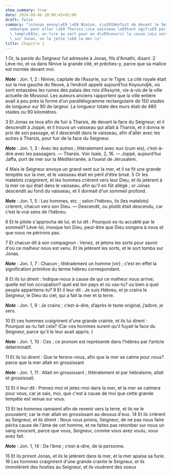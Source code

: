 ```yaml
---
show_summary: true
date: 2024-09-06 20:00:43+02:00
draft: false
summary: "\nJonas envoy\xE9 \xE0 Ninive, s\u2019enfuit de devant le Seigneur, et s\u2019\
  embarque pour aller \xE0 Tharsis.\nLe vaisseau \xE9tant agit\xE9 par une violente\
  \ temp\xEAte, on tire au sort pour en d\xE9couvrir la cause.\nLe sort \xE9tant tomb\xE9\
  \ sur Jonas, on le jette \xE0 la mer.\n"
title: Chapitre 1
---
```





1 Or, la parole du Seigneur fut adressée à Jonas, fils d'Amathi, disant :2 Lève-toi, et va dans Ninive la grande cité, et prêches-y, parce que sa malice est montée devant moi.

***Note*** :  Jon. 1, 2 : Ninive, capitale de l’Assyrie, sur le Tigre. La cité royale était sur la rive gauche du fleuve, à l’endroit appelé aujourd’hui Koyoundjik, où sont entassées les ruines des palais des rois d’Assyrie, vis-à-vis de la ville actuelle de Mossoul. Les auteurs anciens rapportent que la ville entière avait à peu près la forme d’un parallélogramme rectangulaire de 150 stades de longueur sur 90 de largeur. La longueur totale des murs était de 480 stades ou 90 kilomètres.


3 Et Jonas se leva afin de fuir à Tharsis, de devant la face du Seigneur; et il descendit à Joppé, et il trouva un vaisseau qui allait à Tharsis, et il donna le prix de son passage, et il descendit dans le vaisseau, afin d'aller avec les autres à Tharsis, pour fuir de la face du Seigneur.

***Note*** :  Jon. 1, 3 : Avec les autres ; littéralement avec eux (cum eis), c’est-à-dire avec les passagers. ― Tharsis. Voir Isaïe, 2, 16. ― Joppé, aujourd’hui Jaffa, port de mer sur la Méditerranée, à l’ouest de Jérusalem.


4 Mais le Seigneur envoya un grand vent sur la mer, et il se fit une grande tempête sur la mer, et le vaisseau était en péril d'être brisé. 5 Or les matelots craignirent, et les hommes crièrent vers leur Dieu, et ils jetèrent à la mer ce qui était dans le vaisseau, afin qu'il en fût allégé ; or Jonas descendit au fond du vaisseau, et il dormait d'un sommeil profond.

***Note*** :  Jon. 1, 5 : Les hommes, etc. ; selon l’hébreu, ils (les matelots) crièrent, chacun vers son Dieu. ― Descendit, ou plutôt était descendu, car c’est le vrai sens de l’hébreu.

6 Et le pilote s'approcha de lui, et lui dit : Pourquoi es-tu accablé par le sommeil? Lève-loi, invoque ton Dieu, peut-être que Dieu songera à nous et que nous ne périrons pas.


7 Et chacun dit à son compagnon : Venez, et jetons les sorts pour savoir d'où ce malheur nous est venu. Et ils jetèrent les sorts, et le sort tomba sur Jonas.

***Note*** :  Jon. 1, 7 : Chacun ; littéralement un homme (vir) ; c’est en effet la signification primitive du terme hébreu correspondant.


8 Et ils lui dirent : Indique-nous à cause de qui ce malheur nous arrive; quelle est ton occupation? quel est ton pays et où vas-tu? ou bien à quel peuple appartiens-tu? 9 Et il leur dit : Je suis Hébreu, et je crains le Seigneur, le Dieu du ciel, qui a fait la mer et la terre.

***Note*** :  Jon. 1, 9 : Je crains ; c’est-à-dire, d’après le texte original, j’adore, je sers.

10 Et ces hommes craignirent d'une grande crainte, et ils lui dirent : Pourquoi as-tu fait cela? (Car ces hommes surent qu'il fuyait la face du Seigneur, parce qu'il le leur avait appris. )

***Note*** :  Jon. 1, 10 : Ces ; ce pronom est représenté dans l’hébreu par l’article déterminatif.

11 Et ils lui dirent : Que te ferons-nous, afin que la mer se calme pour nous? parce que la mer allait en grossissant

***Note*** :  Jon. 1, 11 : Allait en grossissant ; littéralement et par hébraïsme, allait et grossissait.

12 Et il leur dit : Prenez-moi et jetez-moi dans la mer, et la mer se calmera pour vous, car je sais, moi, que c'est à cause de moi que cette grande tempête est venue sur vous.


13 Et les hommes ramaient afin de revenir vers la terre, et ils ne le pouvaient; car la mer allait en grossissant au-dessus d'eux. 14 Et ils crièrent au Seigneur, et ils dirent : Nous vous prions, Seigneur, de ne pas nous faire périra cause de l'âme de cet homme, et ne faites pas retomber sur nous un sang innocent, parce que vous, Seigneur, comme vous avez voulu, vous avez fait.

***Note*** :  Jon. 1, 14 : De l’âme ; c’est-à-dire, de la personne.

15 Et ils prirent Jonas, et ils le jetèrent dans la mer, et la mer apaisa sa furie. 16 Les hommes craignirent d'une grande crainte le Seigneur, et ils immolèrent des hosties au Seigneur, et ils vouèrent des voeux

